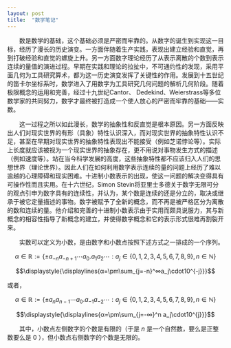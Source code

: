 ```yaml
---
layout: post
title:  "数学笔记"
---
```


&ensp;&ensp;&ensp;&ensp;数是数学的基础，这个基础必须是严密而牢靠的。从数字的诞生到实现这一目标，经历了漫长的历史演变。一方面伴随着生产实践，表现出建立经验和直觉，再到打破经验和直觉的螺旋上升。另一方面数字理论经历了从表示离散的个数到表示连续的量值的演进过程。早期在实践和理论的拉扯中，不可通约性的发现，采用平面几何为工具研究算术，都为这一历史演变发挥了关键性的作用。发展到十五世纪的笛卡尔坐标系时，数学进入了用数字为工具研究几何问题的解析几何阶段。随着极限概念的运用和完善，经过十九世纪Cantor、 Dedekind、Weierstrass等多位数学家的共同努力，数字才最终被打造成一个使人放心的严密而牢靠的基础——实数。

&ensp;&ensp;&ensp;&ensp;这一过程之所以如此漫长，数学的抽象性和反直觉是根本原因。另一方面反映出人们对现实世界的有形（具象）特性认识深入，而对现实世界的抽象特性认识不足，甚至在早期对现实世界的抽象特性表现出不能接受（例如芝诺悖论等）。实际上长度就应该被视为一个现实世界的抽象存在，更不用说对事物发生方式的描述（例如速度等）。站在当今科学发展的高度，这些抽象特性都不应该归入人们的思想世界（理论世界）。因此人们在如何利用数字表示连续的量的问题上经历了难以逾越的心理障碍和现实困难。十进制小数表示的出现，使这一问题的解决变得具有可操作性而且实用。在十六世纪，Simon Stevin将亚里士多德关于数字无限可分的观点引申为数字具有的连续性，并认为，某个数是连续的还是分立的，取决或继承于被它定量描述的事物。数字被赋予了全新的概念，而不再是被严格区分为离散的数和连续的量。他介绍和完善的十进制小数表示由于实用而颇具说服力，其与新概念的相容性指导了新概念的建立，并使得数字概念和它的表示形式很难再割裂开来。

&ensp;&ensp;&ensp;&ensp;实数可以定义为小数，是由数字和小数点按照下述方式之一排成的一个序列。

$$α\in\mathbb{R}:=\left\{\pm a_{-n}a_{-n+1}⋯a_0.a_1a_2⋯:a_j\in\left\{0, 1,2,3,4,5,6,7,8,9\right\}, n\in\mathbb{N}\right\}$$

$$\displaystyle{\displaylines{α=\pm\sum_{j=-n}^∞a_j\cdot10^{-j}}}$$

或者，

$$α\in\mathbb{R}:=\left\{\pm a_{n}a_{n-1}⋯a_0.a_{-1}a_{-2}⋯:a_j\in\left\{0, 1,2,3,4,5,6,7,8,9\right\}, n\in\mathbb{N}\right\}$$

$$\displaystyle{\displaylines{α=\pm\sum_{j=-∞}^n a_j\cdot10^{j}}}$$

&ensp;&ensp;&ensp;&ensp;其中，小数点左侧数字的个数是有限的（于是 $n$ 是一个自然数，要么是正整数要么是 $0$ ），但小数点右侧数字的个数是无限的。
